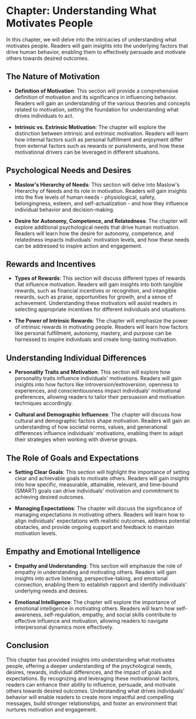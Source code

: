 Chapter: Understanding What Motivates People
============================================

In this chapter, we will delve into the intricacies of understanding what motivates people. Readers will gain insights into the underlying factors that drive human behavior, enabling them to effectively persuade and motivate others towards desired outcomes.

The Nature of Motivation
------------------------

* **Definition of Motivation**: This section will provide a comprehensive definition of motivation and its significance in influencing behavior. Readers will gain an understanding of the various theories and concepts related to motivation, setting the foundation for understanding what drives individuals to act.

* **Intrinsic vs. Extrinsic Motivation**: The chapter will explore the distinction between intrinsic and extrinsic motivation. Readers will learn how internal factors such as personal fulfillment and enjoyment differ from external factors such as rewards or punishments, and how these motivational drivers can be leveraged in different situations.

Psychological Needs and Desires
-------------------------------

* **Maslow's Hierarchy of Needs**: This section will delve into Maslow's Hierarchy of Needs and its role in motivation. Readers will gain insights into the five levels of human needs - physiological, safety, belongingness, esteem, and self-actualization - and how they influence individual behavior and decision-making.

* **Desire for Autonomy, Competence, and Relatedness**: The chapter will explore additional psychological needs that drive human motivation. Readers will learn how the desire for autonomy, competence, and relatedness impacts individuals' motivation levels, and how these needs can be addressed to inspire action and engagement.

Rewards and Incentives
----------------------

* **Types of Rewards**: This section will discuss different types of rewards that influence motivation. Readers will gain insights into both tangible rewards, such as financial incentives or recognition, and intangible rewards, such as praise, opportunities for growth, and a sense of achievement. Understanding these motivators will assist readers in selecting appropriate incentives for different individuals and situations.

* **The Power of Intrinsic Rewards**: The chapter will emphasize the power of intrinsic rewards in motivating people. Readers will learn how factors like personal fulfillment, autonomy, mastery, and purpose can be harnessed to inspire individuals and create long-lasting motivation.

Understanding Individual Differences
------------------------------------

* **Personality Traits and Motivation**: This section will explore how personality traits influence individuals' motivations. Readers will gain insights into how factors like introversion/extroversion, openness to experiences, and conscientiousness impact individuals' motivational preferences, allowing readers to tailor their persuasion and motivation techniques accordingly.

* **Cultural and Demographic Influences**: The chapter will discuss how cultural and demographic factors shape motivation. Readers will gain an understanding of how societal norms, values, and generational differences influence individuals' motivations, enabling them to adapt their strategies when working with diverse groups.

The Role of Goals and Expectations
----------------------------------

* **Setting Clear Goals**: This section will highlight the importance of setting clear and achievable goals to motivate others. Readers will gain insights into how specific, measurable, attainable, relevant, and time-bound (SMART) goals can drive individuals' motivation and commitment to achieving desired outcomes.

* **Managing Expectations**: The chapter will discuss the significance of managing expectations in motivating others. Readers will learn how to align individuals' expectations with realistic outcomes, address potential obstacles, and provide ongoing support and feedback to maintain motivation levels.

Empathy and Emotional Intelligence
----------------------------------

* **Empathy and Understanding**: This section will emphasize the role of empathy in understanding and motivating others. Readers will gain insights into active listening, perspective-taking, and emotional connection, enabling them to establish rapport and identify individuals' underlying needs and desires.

* **Emotional Intelligence**: The chapter will explore the importance of emotional intelligence in motivating others. Readers will learn how self-awareness, self-regulation, empathy, and social skills contribute to effective influence and motivation, allowing readers to navigate interpersonal dynamics more effectively.

Conclusion
----------

This chapter has provided insights into understanding what motivates people, offering a deeper understanding of the psychological needs, desires, rewards, individual differences, and the impact of goals and expectations. By recognizing and leveraging these motivational factors, readers can enhance their ability to influence, persuade, and motivate others towards desired outcomes. Understanding what drives individuals' behavior will enable readers to create more impactful and compelling messages, build stronger relationships, and foster an environment that nurtures motivation and engagement.
